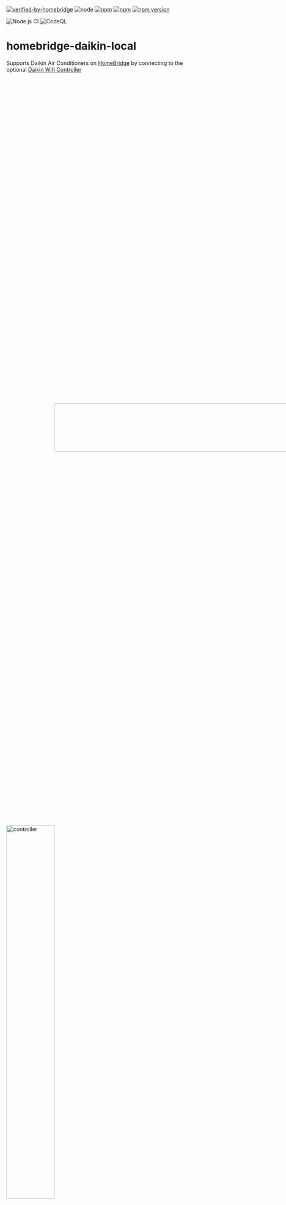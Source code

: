 [![verified-by-homebridge](https://badgen.net/badge/homebridge/verified/purple)](https://github.com/homebridge/homebridge/wiki/Verified-Plugins)
![node](https://img.shields.io/node/v/homebridge-daikin-local)
[![npm](https://img.shields.io/npm/dt/homebridge-daikin-local.svg)](https://www.npmjs.com/package/homebridge-daikin-local)
[![npm](https://img.shields.io/npm/l/homebridge-daikin-local.svg)](https://github.com/cbrandlehner/homebridge-daikin-local/blob/master/LICENSE)
[![npm version](https://badge.fury.io/js/homebridge-daikin-local.svg)](https://badge.fury.io/js/homebridge-daikin-local)

![Node.js CI](https://github.com/cbrandlehner/homebridge-daikin-local/workflows/Node.js%20CI/badge.svg)
![CodeQL](https://github.com/cbrandlehner/homebridge-daikin-local/workflows/CodeQL/badge.svg)
# homebridge-daikin-local

Supports Daikin Air Conditioners on [HomeBridge](https://github.com/nfarina/homebridge) by connecting to the optional [Daikin Wifi Controller](https://amzn.to/2MZDQjg)


<img src="https://user-images.githubusercontent.com/2294359/80783655-abb6c200-8ba4-11ea-9b60-d5823e3b788f.jpeg" align="center" alt="controller" style="transform:rotate(90deg);" width="50%" height="50%">

<img src="https://user-images.githubusercontent.com/2294359/80783675-b4a79380-8ba4-11ea-9fa8-f48f9bf12585.jpeg" align="center" alt="controller" width="50%" height="50%">

or the alternative [FAIKIN WIFI Controller](https://www.amazon.de/Faikin-Alternative-Daikin-WiFi-Controller/dp/B0C2ZYXNYQ) (no typo).

# WARNING

Daikin has removed their local API in newer products. They offer a cloud API accessible only under NDA, which is incompatible with open source. This affects units fitted with the BRP069C4x wifi adapter.

The Daikin App will most likely ask you to update the devices firmware. If you want to continue to use this plugin, DO NOT UPDATE THE FIRMWARE.

In case you already updated the firmware or you bought a new device, you may want to have a look at this plugin instead: [https://github.com/tasict/homebridge-daikin-local-platform](https://github.com/tasict/homebridge-daikin-local-platform).


# About this plugin

This plugin retrieves sensor and mode data from a [Daikin WIFI controller](https://amzn.to/2MZDQjg) in your local network and allows you to set operation modes and target temperatures. As it is a plugin for [HomeBridge](https://github.com/nfarina/homebridge) you will have access to these features using Apple Home.

It is recommended to configure your DHCP server to reserve a fixed IP for the wifi controller.
This plugin can be installed using [Homebridge Config UI X](https://github.com/oznu/homebridge-config-ui-x#readme).


# Configuration

This screenshot shows the configuration in [Homebridge Config UI X](https://github.com/oznu/homebridge-config-ui-x#readme):

<img src="https://user-images.githubusercontent.com/10800971/80524996-daf4e580-8990-11ea-9e13-3328a65f20af.png" align="center" alt="configuration" width="50%" height="50%">


# Features

The FAN:
The FAN allows you to turn on the fan of your Daikin AC.
You can also set the speed of the fan. Apple HomeKit allows you to set a speed percentage from 0% to 100%.
This plugin translates this percentage value as follows:
0% to 9%: SILENT mode
10% to 20%: AUTO mode
21% to 30%: Level 3
31% to 40%: Level 4
41% to 60%: Level 5
61% to 80%: Level 6
81% to 100%: Level 7 (max)

The AC:
Apple HomeKit settings allow you to enable or disable the swing aka oscillation mode. As HomeKit is limited to a true or false value, the plugin's configuration allows you to configure the type of swing mode. Available modes are "horizontal swing", "vertical swing" and "3D".

Econo Mode:
When enabled in the configuration, a switch will appear in HomeKit to toggle the AC's Econo mode. This energy-saving mode reduces power consumption by moderating the cooling/heating output.

Powerful Mode:
When enabled in the configuration, a switch will appear in HomeKit to toggle the AC's Powerful mode. This mode provides maximum cooling or heating output for rapid temperature change.

Night Quiet Mode:
When enabled in the configuration, a switch will appear in HomeKit to toggle the AC's Night Quiet mode. This mode reduces noise for silent operation during nighttime.

AC Modes (Dry/Fan):
When enabled in the configuration, a fan slider will appear in HomeKit to switch between special AC modes:
- 0-20%: Off
- 21-49%: Dry mode (dehumidification)
- 50-79%: Fan-only mode
- 80-100%: Return to normal operation (Cool/Heat/Auto)

**Note:** Econo mode and Powerful mode are typically mutually exclusive - activating one may automatically disable the other on most Daikin units.

<img src="https://user-images.githubusercontent.com/2294359/80783674-b40efd00-8ba4-11ea-9977-5af6bdc5799c.png" align="center" alt="Aircon" width="50%" height="50%">


# Technical background information on the API used

The `apiroute` is used for two main calls: Get info such as current activity and sensor readings from the thermostat and set the target temperature and modes. The Aircon LAN adapter provides two directories for these settings and data:

1. `/common` uses the GET method for control and system information about the Aircon (e.g software version, MAC address, Reboot System, Region)

2. `/aircon` uses the GET method to set Aircon related information (e.g Target Temperature, Modes like Heat and Cool, Temperature Sensor Readings, Timers)

# Supported devices

Currently, this plugin supports:
- **Daikin wifi controllers** supporting the "aircon" URLs (System: Default)
- **Skyfi controllers** supporting the "skyfi" URLs (System: Skyfi)
- **ESP32-Faikin** chipset (System: Faikin) - An open-source alternative WiFi controller for Daikin units

## Testing Standard Daikin/Skyfi Controllers

To test `http` connectivity, use your browser to connect to your device using one of these URLs:
 ```
http://192.168.1.88/aircon/get_model_info
http://192.168.1.88/skyfi/aircon/get_model_info
 ```
replace the IP (192.168.1.88) with the IP of your device.

Your browser should return a line like this:
 ```
ret=OK,model=0AB9,type=N,pv=2,cpv=2,cpv_minor=00,mid=NA,humd=0,s_humd=0,acled=0,land=0,elec=0,temp=1,temp_rng=0,m_dtct=1,ac_dst=--,disp_dry=0,dmnd=0,en_scdltmr=1,en_frate=1,en_fdir=1,s_fdir=3,en_rtemp_a=0,en_spmode=0,en_ipw_sep=0,en_mompow=0
 ```
If it does not, your device is not yet supported.

## ESP32-Faikin Support

If you're using the [ESP32-Faikin](https://github.com/revk/ESP32-Faikin) open-source WiFi controller, select "Faikin" as the system type in the configuration. The Faikin system provides:

- Local control without cloud dependencies
- MQTT and Home Assistant integration
- Enhanced features and faster response times
- Full compatibility with this plugin's special modes (Econo, Powerful, Night Quiet)

For Faikin devices, the plugin automatically uses the JSON-based control API. The special modes work as follows:
- **Econo Mode**: Controlled via the `econo` parameter
- **Powerful Mode**: Controlled via the `powerful` parameter  
- **Night Quiet Mode**: Controlled via the `fan` parameter set to 'Q' (Quiet mode)

To test Faikin connectivity, access your Faikin device's web interface at `http://<faikin-ip>.local` or check the `/aircon/get_control_info` endpoint.

To test `https` connectivity see [HTTPS/Registered client support](#https-registered-client)

The response of an unsupported device will look like this:
 ```
ret=PARAM NG,msg=404 Not Found
 ```

Tested devices are documented here: 
(https://github.com/cbrandlehner/homebridge-daikin-local/wiki/Tested-devices,-reported-to-work)

If you have other devices or firmware versions working, please update the wiki.

## HTTPS/Registered client support<a id="https-registered-client"></a>

Some models require requests via `https` containing a registered client token.

It is necessary to register a client token with each device.
The same token may be registered with multiple devices.

These instructions are based on comments in [GitHub Project ael-code/daikin-control Issue #27](https://github.com/ael-code/daikin-control/issues/27)

1. Generate a UUID4 (https://www.uuidgenerator.net can be used), _e.g._ `7b9c9a47-c9c6-4ee1-9063-848e67cc7edd`
2. Strip the `-` from the UUID, _i.e._ `7b9c9a47c9c64ee19063848e67cc7edd`
3. Grab the 13-digit key from the sticker on the back of the controller. _e.g._ `0123456789012`
4. Register the UUID as a client token
```
curl --insecure -H "X-Daikin-uuid: 7b9c9a47c9c64ee19063848e67cc7edd" -v "https://<controller-ip>/common/register_terminal?key=0123456789012"
```

This UUID must be used in client requests to the device.

Test your registered token using the above requests but using `https` instead of `http`, _e.g._
```
curl --insecure -H "X-Daikin-uuid: 7b9c9a47c9c64ee19063848e67cc7edd" -v "https://192.168.1.88/aircon/get_model_info"
curl --insecure -H "X-Daikin-uuid: 7b9c9a47c9c64ee19063848e67cc7edd" -v "https://192.168.1.88/skifi/aircon/get_model_info"
```

In the configuration file, make sure you specify `https` in the `apiroute` option
and add the registered token as the value of `uuid` in the configuration for _each_ device, _e.g._
```
        "accessories": [
            {
                "accessory": "Daikin-Local",
                "name": "Living room",
                "apiroute": "https://192.168.1.50",
                "uuid": "7b9c9a47c9c64ee19063848e67cc7edd",
                "system": "Default",
                "swingMode": "2",
                "defaultMode": "0",
                "fanMode": "FAN",
                "fanName": "Living room FAN"
            }
        ],
```
Make sure to use the correct token if a different token has been registered with each device.

# Debugging and Testing

The code of this plugins generates debug output. Normally, this debug output is not visible on the [homebridge](https://github.com/nfarina/homebridge) console.

Before reporting any issue or bug, enable debugging and restart.
<img src="https://user-images.githubusercontent.com/10800971/213495032-6b8cab33-8a8f-4cb4-ad9e-77ffd8ba89d0.png" align="center" alt="Debug" width="100%" height="100%">
